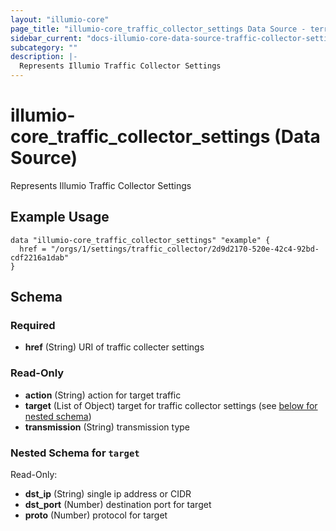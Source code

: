 ```yaml
---
layout: "illumio-core"
page_title: "illumio-core_traffic_collector_settings Data Source - terraform-provider-illumio-core"
sidebar_current: "docs-illumio-core-data-source-traffic-collector-settings"
subcategory: ""
description: |-
  Represents Illumio Traffic Collector Settings
---
```


# illumio-core_traffic_collector_settings (Data Source)

Represents Illumio Traffic Collector Settings

Example Usage
------------

```hcl
data "illumio-core_traffic_collector_settings" "example" {
  href = "/orgs/1/settings/traffic_collector/2d9d2170-520e-42c4-92bd-cdf2216a1dab"
}
```

## Schema

### Required

- **href** (String) URI of traffic collecter settings

### Read-Only

- **action** (String) action for target traffic
- **target** (List of Object) target for traffic collector settings (see [below for nested schema](#nestedatt--target))
- **transmission** (String) transmission type

<a id="nestedatt--target"></a>
### Nested Schema for `target`

Read-Only:

- **dst_ip** (String) single ip address or CIDR
- **dst_port** (Number) destination port for target
- **proto** (Number) protocol for target


